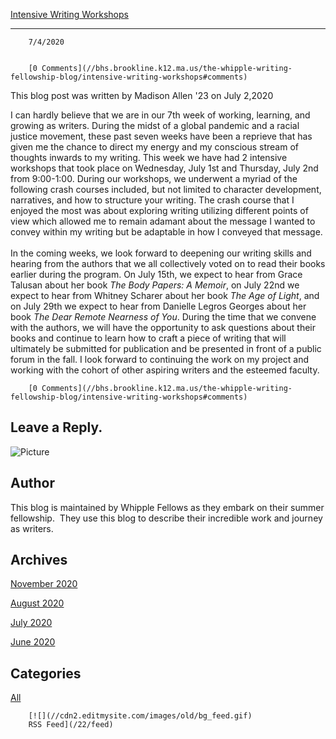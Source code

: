 [Intensive Writing Workshops](//bhs.brookline.k12.ma.us/the-whipple-writing-fellowship-blog/intensive-writing-workshops)

			
-----------------------------------------------------------------------------------------------------------------------------

		7/4/2020
	

		[0 Comments](//bhs.brookline.k12.ma.us/the-whipple-writing-fellowship-blog/intensive-writing-workshops#comments)
	

  
This blog post was written by Madison Allen '23 on July 2,2020  
  
I can hardly believe that we are in our 7th week of working, learning, and growing as writers. During the midst of a global pandemic and a racial justice movement, these past seven weeks have been a reprieve that has given me the chance to direct my energy and my conscious stream of thoughts inwards to my writing. This week we have had 2 intensive workshops that took place on Wednesday, July 1st and Thursday, July 2nd from 9:00-1:00. During our workshops, we underwent a myriad of the following crash courses included, but not limited to character development, narratives, and how to structure your writing. The crash course that I enjoyed the most was about exploring writing utilizing different points of view which allowed me to remain adamant about the message I wanted to convey within my writing but be adaptable in how I conveyed that message.   
​  
In the coming weeks, we look forward to deepening our writing skills and hearing from the authors that we all collectively voted on to read their books earlier during the program. On July 15th, we expect to hear from Grace Talusan about her book _The Body Papers: A Memoir_, on July 22nd we expect to hear from Whitney Scharer about her book _The Age of Light_, and on July 29th we expect to hear from Danielle Legros Georges about her book _The Dear Remote Nearness of You_. During the time that we convene with the authors, we will have the opportunity to ask questions about their books and continue to learn how to craft a piece of writing that will ultimately be submitted for publication and be presented in front of a public forum in the fall. I look forward to continuing the work on my project and working with the cohort of other aspiring writers and the esteemed faculty.  
  
  

		[0 Comments](//bhs.brookline.k12.ma.us/the-whipple-writing-fellowship-blog/intensive-writing-workshops#comments)
	

  
  
  

Leave a Reply.
--------------

![Picture](/uploads/8/0/1/5/801512/whipple-writing-blog-header-1_orig.png)

Author
------

This blog is maintained by Whipple Fellows as they embark on their summer fellowship.  They use this blog to describe their incredible work and journey as writers.

Archives
--------

[November 2020](/the-whipple-writing-fellowship-blog/archives/11-2020)
		  
[August 2020](/the-whipple-writing-fellowship-blog/archives/08-2020)
		  
[July 2020](/the-whipple-writing-fellowship-blog/archives/07-2020)
		  
[June 2020](/the-whipple-writing-fellowship-blog/archives/06-2020)
		  

Categories
----------

[All](/the-whipple-writing-fellowship-blog/category/all)
	  

	
		[![](//cdn2.editmysite.com/images/old/bg_feed.gif)
		RSS Feed](/22/feed)